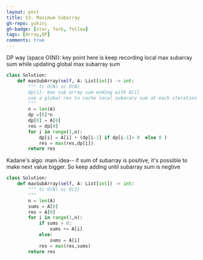 ```yaml
---
layout: post
title: 53. Maximum Subarray
gh-repo: yukinj
gh-badge: [star, fork, follow]
tags: [Array,DP]
comments: true
---
```


DP way (space O(N)):  key point here is keep recording local max subarray sum while updating global max subarray sum
```python
class Solution:
    def maxSubArray(self, A: List[int]) -> int:
        """ tc O(N) sc O(N)
        dp[i]: max sub array sum ending with A[i]
        use a global res to cache local subarary sum at each iteration 
        """
        n = len(A)
        dp =[0]*n
        dp[0] = A[0]
        res = dp[0]
        for i in range(1,n):
            dp[i] = A[i] + (dp[i-1] if dp[i-1]> 0  else 0 )
            res = max(res,dp[i])
        return res 
```

Kadane's algo:  main idea-- if sum of subarray is positive,  it's possible to make next value bigger.  So keep adding until subarray sum is negtive 

```python
class Solution:
    def maxSubArray(self, A: List[int]) -> int:
        """ tc O(N) sc O(1)
        """
        n = len(A)
        sums = A[0]
        res = A[0]
        for i in range(1,n):
            if sums > 0:
                sums += A[i]
            else:
                sums = A[i]
            res = max(res,sums)
        return res 

```